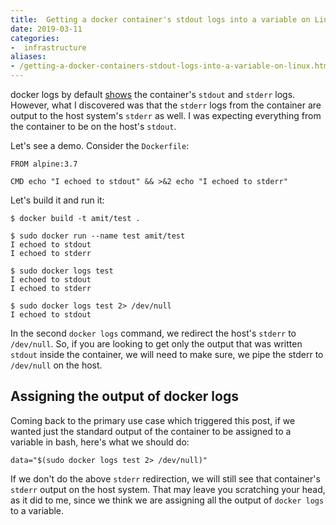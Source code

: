 ```yaml
---
title:  Getting a docker container's stdout logs into a variable on Linux
date: 2019-03-11
categories:
-  infrastructure
aliases:
- /getting-a-docker-containers-stdout-logs-into-a-variable-on-linux.html
---
```


docker logs by default [shows](https://docs.docker.com/config/containers/logging/) the container's
`stdout` and `stderr` logs. However, what I discovered was that the `stderr` logs from the container
are output to the host system's `stderr` as well. I was expecting everything from the container
to be on the host's `stdout`.

Let's see a demo. Consider the `Dockerfile`:

```
FROM alpine:3.7

CMD echo "I echoed to stdout" && >&2 echo "I echoed to stderr"
```

Let's build it and run it:

```
$ docker build -t amit/test .

$ sudo docker run --name test amit/test
I echoed to stdout
I echoed to stderr

$ sudo docker logs test
I echoed to stdout
I echoed to stderr

$ sudo docker logs test 2> /dev/null
I echoed to stdout
```

In the second `docker logs` command, we redirect the host's `stderr` to `/dev/null`. So, if you are looking to
get only the output that was written `stdout` inside the container, we will need to make sure, we pipe
the stderr to `/dev/null` on the host.

## Assigning the output of docker logs

Coming back to the primary use case which triggered this post, if we wanted just the standard output of the
container to be assigned to a variable in bash, here's what we should do:

```
data="$(sudo docker logs test 2> /dev/null)"
```

If we don't do the above `stderr` redirection, we will still see that container's `stderr` output on the host system.
That may leave you scratching your head, as it did to me, since we think we are assigning all the output of `docker logs` 
to a variable.

